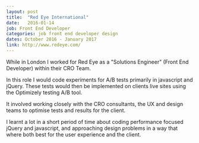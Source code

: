```yaml
---
layout: post
title:  "Red Eye International"
date:   2016-01-14
job: Front End Developer
categories: job front end developer design
dates: October 2016 - January 2017
link: http://www.redeye.com/
---
```


While in London I worked for Red Eye as a "Solutions Engineer" (Front End Developer) within their CRO Team.

In this role I would code experiments for A/B tests primarily in javascript and jQuery. These tests would then be implemented on clients live sites using the Optimizely testing A/B tool.

It involved working closely with the CRO consultants, the UX and design teams to optimise tests and results for the client.

I learnt a lot in a short period of time about coding performance focused jQuery and javascript, and approaching design problems in a way that where both best for the user experience and the client.
